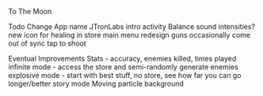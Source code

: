 To The Moon

Todo 
Change App name
JTronLabs intro activity
Balance sound intensities?
new icon for healing in store
main menu redesign
guns occasionally come out of sync
tap to shoot 

Eventual Improvements
Stats - accuracy, enemies killed, times played
infinite mode - access the store and semi-randomly generate enemies
explosive mode - start with best stuff, no store, see how far you can go
longer/better story mode
Moving particle background